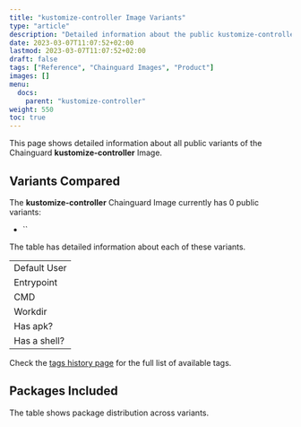 ```yaml
---
title: "kustomize-controller Image Variants"
type: "article"
description: "Detailed information about the public kustomize-controller Chainguard Image variants"
date: 2023-03-07T11:07:52+02:00
lastmod: 2023-03-07T11:07:52+02:00
draft: false
tags: ["Reference", "Chainguard Images", "Product"]
images: []
menu:
  docs:
    parent: "kustomize-controller"
weight: 550
toc: true
---
```


This page shows detailed information about all public variants of the Chainguard **kustomize-controller** Image.

## Variants Compared
The **kustomize-controller** Chainguard Image currently has 0 public variants: 

- ``

The table has detailed information about each of these variants.

|              |
|--------------|
| Default User |
| Entrypoint   |
| CMD          |
| Workdir      |
| Has apk?     |
| Has a shell? |

Check the [tags history page](/chainguard/chainguard-images/reference/kustomize-controller/tags_history/) for the full list of available tags.

## Packages Included
The table shows package distribution across variants.

|  |
|--|

